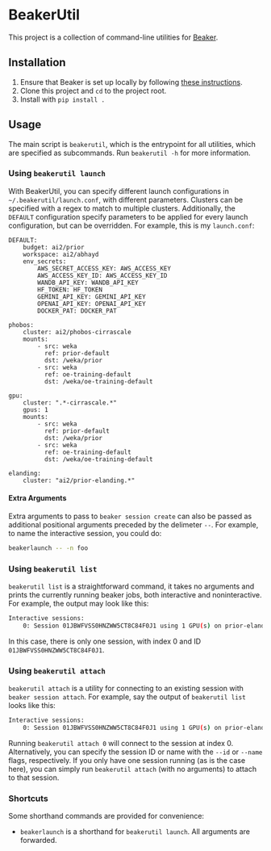 # BeakerUtil

This project is a collection of command-line utilities for [Beaker](https://beaker.org).

## Installation

1. Ensure that Beaker is set up locally by following [these instructions](https://beaker-docs.apps.allenai.org/start/install.html).
2. Clone this project and `cd` to the project root.
3. Install with `pip install .`

## Usage

The main script is `beakerutil`, which is the entrypoint for all utilities, which are specified as subcommands.
Run `beakerutil -h` for more information.

### Using `beakerutil launch`

With BeakerUtil, you can specify different launch configurations in `~/.beakerutil/launch.conf`, with different parameters. Clusters can be specified with a regex to match to multiple clusters. Additionally, the `DEFAULT` configuration specify parameters to be applied for every launch configuration, but can be overridden. For example, this is my `launch.conf`:

```
DEFAULT:
    budget: ai2/prior
    workspace: ai2/abhayd
    env_secrets:
        AWS_SECRET_ACCESS_KEY: AWS_ACCESS_KEY
        AWS_ACCESS_KEY_ID: AWS_ACCESS_KEY_ID
        WANDB_API_KEY: WANDB_API_KEY
        HF_TOKEN: HF_TOKEN
        GEMINI_API_KEY: GEMINI_API_KEY
        OPENAI_API_KEY: OPENAI_API_KEY
        DOCKER_PAT: DOCKER_PAT

phobos:
    cluster: ai2/phobos-cirrascale
    mounts:
        - src: weka
          ref: prior-default
          dst: /weka/prior
        - src: weka
          ref: oe-training-default
          dst: /weka/oe-training-default

gpu:
    cluster: ".*-cirrascale.*"
    gpus: 1
    mounts:
        - src: weka
          ref: prior-default
          dst: /weka/prior
        - src: weka
          ref: oe-training-default
          dst: /weka/oe-training-default

elanding:
    cluster: "ai2/prior-elanding.*"
```

#### Extra Arguments

Extra arguments to pass to `beaker session create` can also be passed as additional positional arguments preceded by the delimeter `--`. For example, to name the interactive session, you could do:

```bash
beakerlaunch -- -n foo
```

### Using `beakerutil list`

`beakerutil list` is a straightforward command, it takes no arguments and prints the currently running beaker jobs, both interactive and noninteractive. For example, the output may look like this:
```bash
Interactive sessions:
    0: Session 01JBWFVSS0HNZWW5CT8C84F0J1 using 1 GPU(s) on prior-elanding-62.reviz.ai2.in, status=idle
```
In this case, there is only one session, with index 0 and ID `01JBWFVSS0HNZWW5CT8C84F0J1`.

### Using `beakerutil attach`

`beakerutil attach` is a utility for connecting to an existing session with `beaker session attach`. For example, say the output of `beakerutil list` looks like this:
```bash
Interactive sessions:
    0: Session 01JBWFVSS0HNZWW5CT8C84F0J1 using 1 GPU(s) on prior-elanding-62.reviz.ai2.in, status=idle
```
Running `beakerutil attach 0` will connect to the session at index 0. Alternatively, you can specify the session ID or name with the `--id` or `--name` flags, respectively. If you only have one session running (as is the case here), you can simply run `beakerutil attach` (with no arguments) to attach to that session.

### Shortcuts

Some shorthand commands are provided for convenience:
 - `beakerlaunch` is a shorthand for `beakerutil launch`. All arguments are forwarded.
